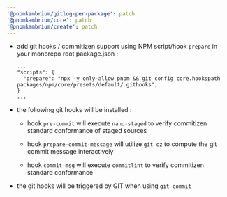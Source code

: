 ```yaml
---
'@pnpmkambrium/gitlog-per-package': patch
'@pnpmkambrium/core': patch
'@pnpmkambrium/create': patch
---
```


- add git hooks / commitizen support using NPM script/hook `prepare` in your monorepo root package.json :

  ```
  ...
  "scripts": {
    "prepare": "npx -y only-allow pnpm && git config core.hookspath packages/npm/core/presets/default/.githooks",
  }
  ...
  ```

- the following git hooks will be installed :

  - hook `pre-commit` will execute `nano-staged` to verify commitizen standard conformance of staged sources

  - hook `prepare-commit-message` will utilize `git cz` to compute the git commit message interactively

  - hook `commit-msg` will execute `commitlint` to verify commitizen standard conformance

- the git hooks will be triggered by GIT when using `git commit`
